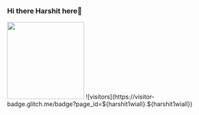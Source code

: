 ### Hi there  Harshit here👋

<!--
**harshit1wiall/harshit1wiall** is a ✨ _special_ ✨ repository because its `README.md` (this file) appears on your GitHub profile.

Here are some ideas to get you started:

- 🔭 I’m currently working on ...
- 🌱 I’m currently learning ...
- 👯 I’m looking to collaborate on ...
- 🤔 I’m looking for help with ...
- 💬 Ask me about ...
- 📫 How to reach me: ...
- 😄 Pronouns: ...
- ⚡ Fun fact: ...
-->
<img height="180em" src="https://github-readme-stats.vercel.app/api?username=harshit1wiall&show_icons=true&hide_border=true&&count_private=true&include_all_commits=true" />
![visitors](https://visitor-badge.glitch.me/badge?page_id=${harshit1wiall}.${harshit1wiall})
